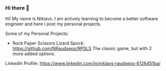 ### Hi there 👋

Hi! My name is Niklavs. I am actively learning to become a better software engineer and here I post my personal projects.

Some of my Personal Projects:
  * Rock Paper Scissors Lizard Spock: https://github.com/NRaudseps/RPSLS
    The classic game, but with 2 more added options.

LinkedIn Profile: https://www.linkedin.com/in/niklavs-raudseps-6126451ba/

<!--
**NRaudseps/NRaudseps** is a ✨ _special_ ✨ repository because its `README.md` (this file) appears on your GitHub profile.

Here are some ideas to get you started:

- 🔭 I’m currently working on ...
- 🌱 I’m currently learning ...
- 👯 I’m looking to collaborate on ...
- 🤔 I’m looking for help with ...
- 💬 Ask me about ...
- 📫 How to reach me: ...
- 😄 Pronouns: ...
- ⚡ Fun fact: ...
-->
